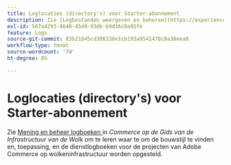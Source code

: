 ```yaml
---
title: Loglocaties (directory's) voor Starter-abonnement
description: Zie [Logbestanden weergeven en beheren](https://experienceleague.adobe.com/docs/commerce-cloud-service/user-guide/develop/test/log-locations.html?lang=nl-NL) in de *Commerce on Cloud Infrastructure Guide* voor informatie over de locatie waar u logbestanden voor samenstellen en implementeren, toepassingen en services voor uw project kunt vinden.
exl-id: 567a4293-4640-45d9-93db-b9d36c0a95fe
feature: Logs
source-git-commit: 83b21845cd306336e1cb193a9541478c8a38eea8
workflow-type: tm+mt
source-wordcount: '74'
ht-degree: 0%

---
```


# Loglocaties (directory&#39;s) voor Starter-abonnement

Zie [ Mening en beheer logboeken ](https://experienceleague.adobe.com/docs/commerce-cloud-service/user-guide/develop/test/log-locations.html?lang=nl-NL) in *Commerce op de Gids van de Infrastructuur van de Wolk* om te leren waar te om de bouwstijl te vinden en, toepassing, en de dienstlogboeken voor de projecten van Adobe Commerce op wolkeninfrastructuur worden opgesteld.
